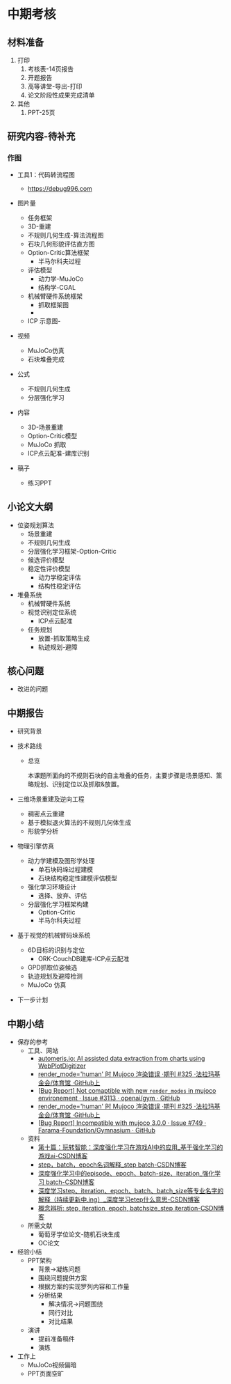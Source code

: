# 中期考核

## 材料准备

1. 打印
   1. 考核表-14页报告
   2. 开题报告
   3. 高等讲堂-导出-打印
   4. 论文阶段性成果完成清单
2. 其他
   1. PPT-25页

## 研究内容-待补充

### 作图

- 工具1：代码转流程图

  -  https://debug996.com

- 图片量
  - 任务框架
  - 3D-重建
  - 不规则几何生成-算法流程图
  - 石块几何形貌评估直方图
  - Option-Critic算法框架
    - 半马尔科夫过程
  - 评估模型
    - 动力学-MuJoCo
    - 结构学-CGAL
  - 机械臂硬件系统框架
    - 抓取框架图
    - 
  - ICP 示意图-

- 视频
  - MuJoCo仿真
  - 石块堆叠完成
- 公式
  - 不规则几何生成
  - 分层强化学习
- 内容
  - 3D-场景重建
  - Option-Critic模型
  - MuJoCo 抓取
  - ICP点云配准-建库识别
- 稿子
  - 练习PPT


## 小论文大纲

- 位姿规划算法
  - 场景重建
  - 不规则几何生成
  - 分层强化学习框架-Option-Critic
  - 候选评价模型
  - 稳定性评价模型
    - 动力学稳定评估
    - 结构性稳定评估
- 堆叠系统
  - 机械臂硬件系统
  - 视觉识别定位系统
    - ICP点云配准
  - 任务规划
    - 放置-抓取策略生成
    - 轨迹规划-避障



## 核心问题

- 改进的问题



## 中期报告

- 研究背景

- 技术路线

  - 总览

    本课题所面向的不规则石块的自主堆叠的任务，主要步骤是场景感知、策略规划、识别定位以及抓取&放置。

- 三维场景重建及逆向工程

  - 稠密点云重建
  - 基于模拟退火算法的不规则几何体生成
  - 形貌学分析

- 物理引擎仿真

  - 动力学建模及图形学处理
    - 单石块码垛过程建模
    - 石块结构稳定性建模评估模型
  - 强化学习环境设计
    - 选择、放弃、评估
  - 分层强化学习框架构建
    - Option-Critic
    - 半马尔科夫过程

- 基于视觉的机械臂码垛系统

  - 6D目标的识别与定位
    - ORK-CouchDB建库-ICP点云配准
  - GPD抓取位姿候选
  - 轨迹规划及避障检测
  - MuJoCo 仿真

- 下一步计划

## 中期小结

- 保存的参考
  - 工具、网站
    - [automeris.io: AI assisted data extraction from charts using WebPlotDigitizer](https://automeris.io/)
    - [render_mode='human' 时 Mujoco 渲染错误 ·期刊 #325 ·法拉玛基金会/体育馆 ·GitHub上](https://github.com/Farama-Foundation/Gymnasium/issues/325)
    - [[Bug Report\] Not comaptible with new `render_modes` in mujoco environement · Issue #3113 · openai/gym · GitHub](https://github.com/openai/gym/issues/3113)
    - [render_mode='human' 时 Mujoco 渲染错误 ·期刊 #325 ·法拉玛基金会/体育馆 ·GitHub上](https://github.com/Farama-Foundation/Gymnasium/issues/325)
    - [[Bug Report\] Incompatible with mujoco 3.0.0 · Issue #749 · Farama-Foundation/Gymnasium · GitHub](https://github.com/Farama-Foundation/Gymnasium/issues/749)
  - 资料
    - [第十篇：玩转智能：深度强化学习在游戏AI中的应用_基于强化学习的游戏ai-CSDN博客](https://blog.csdn.net/fanjianglin/article/details/138047050)
    - [step，batch，epoch名词解释_step batch-CSDN博客](https://blog.csdn.net/touristourist/article/details/99454662?spm=1001.2101.3001.6650.3&utm_medium=distribute.pc_relevant.none-task-blog-2~default~CTRLIST~Rate-3-99454662-blog-124847431.235^v43^control&depth_1-utm_source=distribute.pc_relevant.none-task-blog-2~default~CTRLIST~Rate-3-99454662-blog-124847431.235^v43^control&utm_relevant_index=4)
    - [深度强化学习中的episode、epoch、batch-size、iteration_强化学习 batch-CSDN博客](https://blog.csdn.net/L0_L0/article/details/123567990)
    - [深度学习step、iteration、epoch、batch、batch_size等专业名字的解释（持续更新中.ing）_深度学习etep什么意思-CSDN博客](https://blog.csdn.net/qq_41915623/article/details/124847431)
    - [概念辨析: step, iteration, epoch, batchsize_step iteration-CSDN博客](https://blog.csdn.net/miles_ye/article/details/104885783)
  - 所需文献
    - 葡萄牙学位论文-随机石块生成
    - OC论文
- 经验小结
  - PPT架构
    - 背景→凝练问题
    - 围绕问题提供方案
    - 根据方案的实现罗列内容和工作量
    - 分析结果
      - 解决情况→问题围绕
      - 同行对比
      - 对比结果
  - 演讲
    - 提前准备稿件
    - 演练
- 工作上 
  - MuJoCo视频偏暗
  - PPT页面空旷